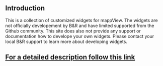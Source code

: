 ## Introduction
This is a collection of customized widgets for mappView. The widgets are not officially developement by B&R and have limited supported from the Github community. This site does also not provide any support or documentation how to develope your own widgets. Please contact your local B&R support to learn more about developing widgets.

## [**For a detailed description follow this link**](https://br-automation-community.github.io/mappView-CustomWidgets/index.html)


